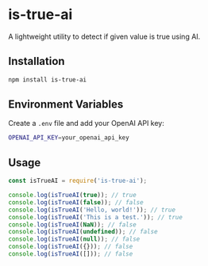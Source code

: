 # is-true-ai

A lightweight utility to detect if given value is true using AI.

## Installation

```bash
npm install is-true-ai
```

## Environment Variables

Create a `.env` file and add your OpenAI API key:

```bash
OPENAI_API_KEY=your_openai_api_key
```

## Usage

```javascript
const isTrueAI = require('is-true-ai');

console.log(isTrueAI(true)); // true
console.log(isTrueAI(false)); // false
console.log(isTrueAI('Hello, world!')); // true
console.log(isTrueAI('This is a test.')); // true
console.log(isTrueAI(NaN)); // false
console.log(isTrueAI(undefined)); // false
console.log(isTrueAI(null)); // false
console.log(isTrueAI({})); // false
console.log(isTrueAI([])); // false
```
